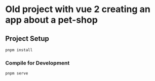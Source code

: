 # Old project with vue 2 creating an app about a pet-shop

## Project Setup

```sh
pnpm install
```

### Compile for Development

```sh
pnpm serve
```
